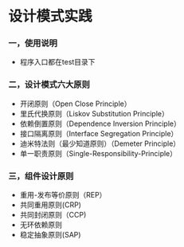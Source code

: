 # 设计模式实践

### 一，使用说明
- 程序入口都在test目录下

### 二，设计模式六大原则

- 开闭原则（Open Close Principle）
- 里氏代换原则（Liskov Substitution Principle）
- 依赖倒置原则（Dependence Inversion Principle）
- 接口隔离原则（Interface Segregation Principle）
- 迪米特法则（最少知道原则）（Demeter Principle）
- 单一职责原则（Single-Responsibility-Principle）


### 三，组件设计原则

- 重用-发布等价原则（REP）
- 共同重用原则(CRP)
- 共同封闭原则（CCP)
- 无环依赖原则
- 稳定抽象原则(SAP)
